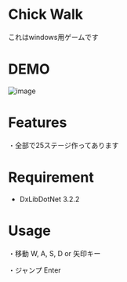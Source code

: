 # Chick Walk

これはwindows用ゲームです
 
# DEMO
 
![image](https://user-images.githubusercontent.com/82739042/126602479-b634eb89-6a26-4c62-8ba3-560d22d5a1f8.png)

 
# Features
 
・全部で25ステージ作ってあります

# Requirement
 
* DxLibDotNet 3.2.2

# Usage
 
・移動 W, A, S, D or 矢印キー

・ジャンプ Enter
 
